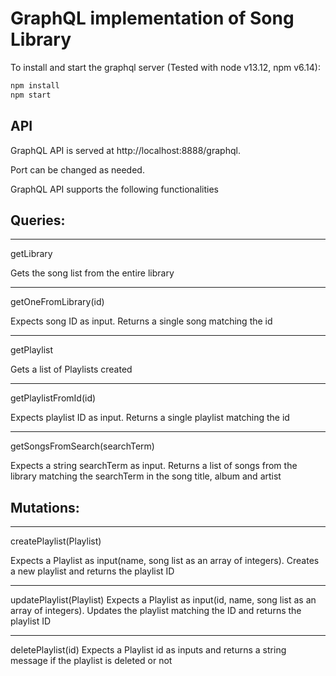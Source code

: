 GraphQL implementation of Song Library
======================================

To install and start the graphql server (Tested with node v13.12, npm v6.14):

```bash
npm install
npm start

```
API
-------------------------------

GraphQL API is served at http://localhost:8888/graphql.

Port can be changed as needed.


GraphQL API supports the following functionalities

Queries:
---------

---------
getLibrary

Gets the song list from the entire library

-------------
getOneFromLibrary(id)

Expects song ID as input. Returns a single song matching the id

---------------
getPlaylist

Gets a list of Playlists created

---------------
getPlaylistFromId(id)

Expects playlist ID as input. Returns a single playlist matching the id 

----------------
getSongsFromSearch(searchTerm)

Expects a string searchTerm as input. Returns a list of songs from the library matching the searchTerm in the song title, album and artist


Mutations:
----------

-----------
createPlaylist(Playlist)

Expects a Playlist as input(name, song list as an array of integers). Creates a new playlist and returns the playlist ID

-------------
updatePlaylist(Playlist)
Expects a Playlist as input(id, name, song list as an array of integers). Updates the playlist matching the ID and returns the playlist ID

------------
deletePlaylist(id)
Expects a Playlist id as inputs and returns a string message if the playlist is deleted or not